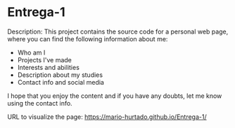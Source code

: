 # Entrega-1
Description:
This project contains the source code for a personal web page, where you can find the following information about me:

  - Who am I
  - Projects I've made
  - Interests and abilities
  - Description about my studies
  - Contact info and social media

I hope that you enjoy the content and if you have any doubts, let me know using the contact info.

URL to visualize the page:
https://mario-hurtado.github.io/Entrega-1/
